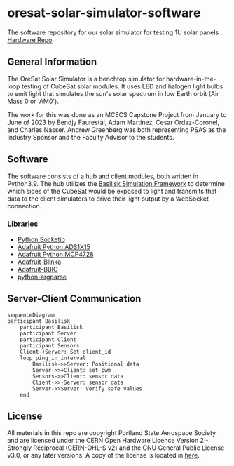 # oresat-solar-simulator-software

The software repository for our solar simulator for testing 1U solar panels
[Hardware Repo](https://github.com/oresat/oresat-solar-simulator-hardware)

## General Information

The OreSat Solar Simulator is a benchtop simulator for hardware-in-the-loop testing of CubeSat solar modules. It uses LED and halogen light bulbs to emit light that simulates the sun's solar spectrum in low Earth orbit (Air Mass 0 or 'AM0').

The work for this was done as an MCECS Capstone Project from January to June of 2023 by Bendjy Faurestal, Adam Martinez, Cesar Ordaz-Coronel, and Charles Nasser. Andrew Greenberg was both representing PSAS as the Industry Sponsor and the Faculty Advisor to the students.

## Software

The software consists of a hub and client modules, both written in Python3.9. The hub utilizes the [Basilisk Simulation Framework](http://hanspeterschaub.info/basilisk/) to determine which sides of the CubeSat would be exposed to light and transmits that data to the client simulators to drive their light output by a WebSocket connection.

### Libraries

* [Python Socketio](https://python-socketio.readthedocs.io/en/latest/server.html#installation)
* [Adafruit Python ADS1X15](https://github.com/Ayush2309/Adafruit_ADS)
* [Adafruit Python MCP4728](https://github.com/adafruit/Adafruit_CircuitPython_MCP4728)
* [Adafruit-Blinka](https://github.com/adafruit/circuitpython)
* [Adafruit-BBIO](https://github.com/adafruit/adafruit-beaglebone-io-python)
* [python-argparse](https://docs.python.org/3/library/argparse.html)

## Server-Client Communication

```mermaid
sequenceDiagram
participant Basilisk
    participant Basilisk
    participant Server
    participant Client
    participant Sensors
    Client-)Server: Set client_id
    loop ping_in_interval
        Basilisk->>Server: Positional data        
        Server->>+Client: set_pwm
        Sensors->>Client: sensor data
        Client->>-Server: sensor data
        Server->>Server: Verify safe values
    end
```

## License

All materials in this repo are copyright Portland State Aerospace Society and are licensed under the CERN Open Hardware Licence Version 2 -
Strongly Reciprocal (CERN-OHL-S v2) and the GNU General Public License v3.0, or any later versions. A copy of the license is located in [here](LICENSE.md).

